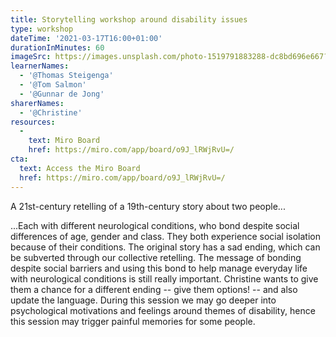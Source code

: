 ```yaml
---
title: Storytelling workshop around disability issues
type: workshop
dateTime: '2021-03-17T16:00+01:00'
durationInMinutes: 60
imageSrc: https://images.unsplash.com/photo-1519791883288-dc8bd696e667?ixid=MXwxMjA3fDB8MHxwaG90by1wYWdlfHx8fGVufDB8fHw%3D&ixlib=rb-1.2.1&auto=format&fit=crop&w=1950&q=80
learnerNames:
  - '@Thomas Steigenga'
  - '@Tom Salmon'
  - '@Gunnar de Jong'
sharerNames: 
  - '@Christine'
resources:
  -
    text: Miro Board
    href: https://miro.com/app/board/o9J_lRWjRvU=/
cta:
  text: Access the Miro Board
  href: https://miro.com/app/board/o9J_lRWjRvU=/
---
```

A 21st-century retelling of a 19th-century story about two people...
<!--more-->
...Each with different neurological conditions, who bond despite social differences of age, gender and class. They both experience social isolation because of their conditions. The original story has a sad ending, which can be subverted through our collective retelling. The message of bonding despite social barriers and using this bond to help manage everyday life with neurological conditions is still really important. Christine wants to give them a chance for a different ending -- give them options! -- and also update the language.
During this session we may go deeper into psychological motivations and feelings around themes of disability, hence this session may trigger painful memories for some people.

